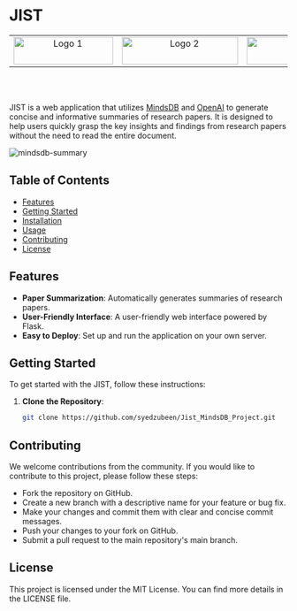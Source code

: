# JIST

<div style="text-align: center;">
<table>
  <tr>
    <td align="center"><img src="https://github.com/syedzubeen/Jist_MindsDB_Project/assets/14253061/555946f3-297a-40ad-89ab-9e380731d121" height="50" width="180" alt="Logo 1"></td>
    <td align="center"><img src="https://github.com/syedzubeen/Jist_MindsDB_Project/assets/14253061/df9c32b0-3e90-4d04-bc7c-40891530d49f" height="50" width="210" alt="Logo 2"></td>
    <td align="center"><img src="https://github.com/syedzubeen/Jist_MindsDB_Project/assets/14253061/141bc89d-58b7-4a48-8431-c8ed5d48681b" height="50" width="360" alt="Logo 3"></td>
  </tr>
</table>
</div><br><br>

JIST is a web application that utilizes [MindsDB](https://www.mindsdb.com/) and [OpenAI](https://openai.com) to generate concise and informative summaries of research papers. It is designed to help users quickly grasp the key insights and findings from research papers without the need to read the entire document.

![mindsdb-summary](https://github.com/syedzubeen/Jist_MindsDB_Project/assets/14253061/00efbf2c-6e59-4265-ba8b-c291f6bdbc0c)


## Table of Contents

- [Features](#features)
- [Getting Started](#getting-started)
- [Installation](#installation)
- [Usage](#usage)
- [Contributing](#contributing)
- [License](#license)

## Features

- **Paper Summarization**: Automatically generates summaries of research papers.
- **User-Friendly Interface**: A user-friendly web interface powered by Flask.
- **Easy to Deploy**: Set up and run the application on your own server.

## Getting Started

To get started with the JIST, follow these instructions:

1. **Clone the Repository**:

   ```bash
   git clone https://github.com/syedzubeen/Jist_MindsDB_Project.git

## Contributing
We welcome contributions from the community. If you would like to contribute to this project, please follow these steps:

- Fork the repository on GitHub.
- Create a new branch with a descriptive name for your feature or bug fix.
- Make your changes and commit them with clear and concise commit messages.
- Push your changes to your fork on GitHub.
- Submit a pull request to the main repository's main branch.

## License
This project is licensed under the MIT License. You can find more details in the LICENSE file.
